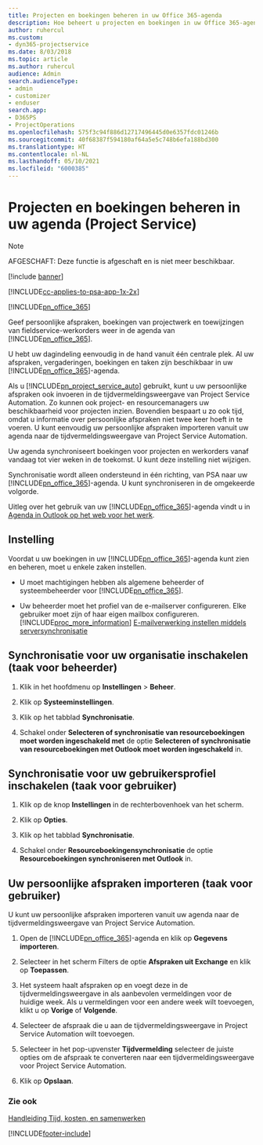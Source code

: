 ```yaml
---
title: Projecten en boekingen beheren in uw Office 365-agenda
description: Hoe beheert u projecten en boekingen in uw Office 365-agenda
author: ruhercul
ms.custom:
- dyn365-projectservice
ms.date: 8/03/2018
ms.topic: article
ms.author: ruhercul
audience: Admin
search.audienceType:
- admin
- customizer
- enduser
search.app:
- D365PS
- ProjectOperations
ms.openlocfilehash: 575f3c94f886d12717496445d0e6357fdc01246b
ms.sourcegitcommit: 40f68387f594180af64a5e5c748b6efa188bd300
ms.translationtype: HT
ms.contentlocale: nl-NL
ms.lasthandoff: 05/10/2021
ms.locfileid: "6000385"
---
```

# <a name="manage-projects-and-bookings-in-your-calendar-project-service"></a>Projecten en boekingen beheren in uw agenda (Project Service)

> [!Note]
> AFGESCHAFT: Deze functie is afgeschaft en is niet meer beschikbaar.

[!include [banner](../includes/psa-now-project-operations.md)]

[!INCLUDE[cc-applies-to-psa-app-1x-2x](../includes/cc-applies-to-psa-app-1x-2x.md)]

[!INCLUDE[pn_office_365](../includes/pn-office-365.md)] 

Geef persoonlijke afspraken, boekingen van projectwerk en toewijzingen van fieldservice-werkorders weer in de agenda van [!INCLUDE[pn_office_365](../includes/pn-office-365.md)].  
  
 U hebt uw dagindeling eenvoudig in de hand vanuit één centrale plek. Al uw afspraken, vergaderingen, boekingen en taken zijn beschikbaar in uw [!INCLUDE[pn_office_365](../includes/pn-office-365.md)]-agenda.  
  
 Als u [!INCLUDE[pn_project_service_auto](../includes/pn-project-service-auto.md)] gebruikt, kunt u uw persoonlijke afspraken ook invoeren in de tijdvermeldingsweergave van Project Service Automation. Zo kunnen ook project- en resourcemanagers uw beschikbaarheid voor projecten inzien. Bovendien bespaart u zo ook tijd, omdat u informatie over persoonlijke afspraken niet twee keer hoeft in te voeren. U kunt eenvoudig uw persoonlijke afspraken importeren vanuit uw agenda naar de tijdvermeldingsweergave van Project Service Automation.  
  
 Uw agenda synchroniseert boekingen voor projecten en werkorders vanaf vandaag tot vier weken in de toekomst. U kunt deze instelling niet wijzigen.  
  
 Synchronisatie wordt alleen ondersteund in één richting, van PSA naar uw [!INCLUDE[pn_office_365](../includes/pn-office-365.md)]-agenda. U kunt synchroniseren in de omgekeerde volgorde. 
  
 Uitleg over het gebruik van uw [!INCLUDE[pn_office_365](../includes/pn-office-365.md)]-agenda vindt u in [Agenda in Outlook op het web voor het werk](https://support.office.com/article/Calendar-in-Outlook-on-the-web-for-business-5219c457-d1fe-4c2f-9032-1a816b88e936).  
  
## <a name="setup"></a>Instelling  
 Voordat u uw boekingen in uw [!INCLUDE[pn_office_365](../includes/pn-office-365.md)]-agenda kunt zien en beheren, moet u enkele zaken instellen.  
  
- U moet machtigingen hebben als algemene beheerder of systeembeheerder voor [!INCLUDE[pn_office_365](../includes/pn-office-365.md)].  
  
- Uw beheerder moet het profiel van de e-mailserver configureren. Elke gebruiker moet zijn of haar eigen mailbox configureren. [!INCLUDE[proc_more_information](../includes/proc-more-information.md)] [E-mailverwerking instellen middels serversynchronisatie](/dynamics365/customerengagement/on-premises/admin/set-up-server-side-synchronization-of-email-appointments-contacts-and-tasks)  
  
## <a name="turn-on-synchronization-for-your-organization-admin-task"></a>Synchronisatie voor uw organisatie inschakelen (taak voor beheerder)  
  
1.  Klik in het hoofdmenu op **Instellingen** > **Beheer**.  
  
2.  Klik op **Systeeminstellingen**.  
  
3.  Klik op het tabblad **Synchronisatie**.  
  
4.  Schakel onder **Selecteren of synchronisatie van resourceboekingen moet worden ingeschakeld met** de optie **Selecteren of synchronisatie van resourceboekingen met Outlook moet worden ingeschakeld** in.  
  
## <a name="turn-on-synchronization-for-your-user-profile-user-task"></a>Synchronisatie voor uw gebruikersprofiel inschakelen (taak voor gebruiker)  
  
1.  Klik op de knop **Instellingen** in de rechterbovenhoek van het scherm.  
  
2.  Klik op **Opties**.  
  
3.  Klik op het tabblad **Synchronisatie**.  
  
4.  Schakel onder **Resourceboekingensynchronisatie** de optie **Resourceboekingen synchroniseren met Outlook** in.  
  
## <a name="import-your-personal-appointments-user-task"></a>Uw persoonlijke afspraken importeren (taak voor gebruiker)  
 U kunt uw persoonlijke afspraken importeren vanuit uw agenda naar de tijdvermeldingsweergave van Project Service Automation.  
  
1. Open de [!INCLUDE[pn_office_365](../includes/pn-office-365.md)]-agenda en klik op **Gegevens importeren**.  
  
2. Selecteer in het scherm Filters de optie **Afspraken uit Exchange** en klik op **Toepassen**.  
  
3. Het systeem haalt afspraken op en voegt deze in de tijdvermeldingsweergave in als aanbevolen vermeldingen voor de huidige week. Als u vermeldingen voor een andere week wilt toevoegen, klikt u op **Vorige** of **Volgende**.  
  
4. Selecteer de afspraak die u aan de tijdvermeldingsweergave in Project Service Automation wilt toevoegen.  
  
5. Selecteer in het pop-upvenster **Tijdvermelding** selecteer de juiste opties om de afspraak te converteren naar een tijdvermeldingsweergave voor Project Service Automation.  
  
6. Klik op **Opslaan**.  
  
### <a name="see-also"></a>Zie ook  
 [Handleiding Tijd, kosten, en samenwerken](../psa/time-expense-collaboration-guide.md)


[!INCLUDE[footer-include](../includes/footer-banner.md)]